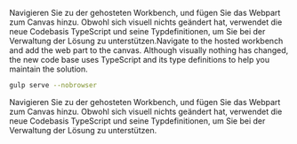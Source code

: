 <span data-ttu-id="3da77-p133">Navigieren Sie zu der gehosteten Workbench, und fügen Sie das Webpart zum Canvas hinzu. Obwohl sich visuell nichts geändert hat, verwendet die neue Codebasis TypeScript und seine Typdefinitionen, um Sie bei der Verwaltung der Lösung zu unterstützen.</span><span class="sxs-lookup"><span data-stu-id="3da77-p133">Navigate to the hosted workbench and add the web part to the canvas. Although visually nothing has changed, the new code base uses TypeScript and its type definitions to help you maintain the solution.</span></span>

```sh
gulp serve --nobrowser
```

Navigieren Sie zu der gehosteten Workbench, und fügen Sie das Webpart zum Canvas hinzu. Obwohl sich visuell nichts geändert hat, verwendet die neue Codebasis TypeScript und seine Typdefinitionen, um Sie bei der Verwaltung der Lösung zu unterstützen.